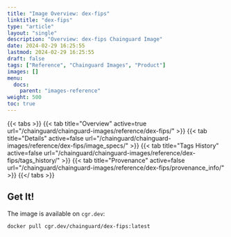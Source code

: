 ```yaml
---
title: "Image Overview: dex-fips"
linktitle: "dex-fips"
type: "article"
layout: "single"
description: "Overview: dex-fips Chainguard Image"
date: 2024-02-29 16:25:55
lastmod: 2024-02-29 16:25:55
draft: false
tags: ["Reference", "Chainguard Images", "Product"]
images: []
menu: 
  docs: 
    parent: "images-reference"
weight: 500
toc: true
---
```


{{< tabs >}}
{{< tab title="Overview" active=true url="/chainguard/chainguard-images/reference/dex-fips/" >}}
{{< tab title="Details" active=false url="/chainguard/chainguard-images/reference/dex-fips/image_specs/" >}}
{{< tab title="Tags History" active=false url="/chainguard/chainguard-images/reference/dex-fips/tags_history/" >}}
{{< tab title="Provenance" active=false url="/chainguard/chainguard-images/reference/dex-fips/provenance_info/" >}}
{{</ tabs >}}



<!--overview:start-->

<!--overview:end-->

<!--getting:start-->
## Get It!
The image is available on `cgr.dev`:

```
docker pull cgr.dev/chainguard/dex-fips:latest
```
<!--getting:end-->

<!--body:start--><!--body:end-->

